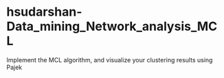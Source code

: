 # hsudarshan-Data_mining_Network_analysis_MCL
Implement the MCL algorithm, and visualize your clustering results using Pajek
